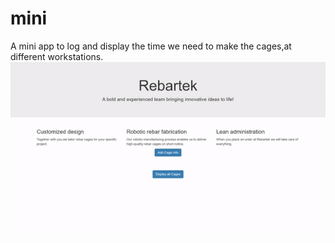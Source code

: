 # mini
 A mini app to log and display the time we need to make the cages,at different workstations.
 ![image](https://github.com/jpriyam/mini/blob/master/mini.gif)
